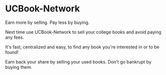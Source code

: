 # UCBook-Network

Earn more by selling. Pay less by buying.

Next time use UCBook-Network to sell your college books and avoid paying any fees.

It's fast, centralized and easy, to find any book you're interested in or to be found!

Earn back your share by selling your used books.
Don't go bankrupt by buying them.
